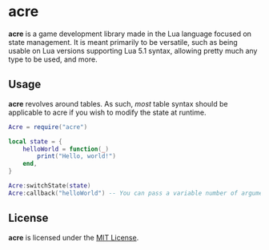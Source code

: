 # acre

**acre** is a game development library made in the Lua language focused on
state management. It is meant primarily to be versatile, such as being
usable on Lua versions supporting Lua 5.1 syntax, allowing pretty much
any type to be used, and more.

## Usage

**acre** revolves around tables. As such, *most* table syntax should be
applicable to acre if you wish to modify the state at runtime.

```lua
Acre = require("acre")

local state = {
	helloWorld = function(_)
		print("Hello, world!")
	end,
}

Acre:switchState(state)
Acre:callback("helloWorld") -- You can pass a variable number of arguments as well!
```

## License

**acre** is licensed under the [MIT License](LICENSE).

